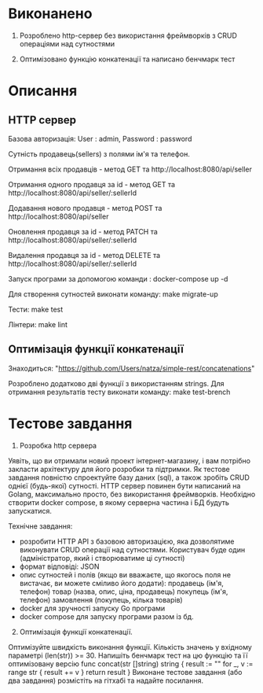 # Виконанено

1. Розроблено http-сервер без використання фреймворків з CRUD операціями над сутностями 

2. Оптимізовано функцію конкатенації та написано бенчмарк тест

# Описання
## HTTP сервер

 Базова авторизація: User : admin, Password : password

 Сутність продавець(sellers) з полями ім'я та телефон.
 
 Отримання всіх продавців - метод GET та http://localhost:8080/api/seller
 
 Отримання одного продавця за id - метод GET та http://localhost:8080/api/seller/:sellerId
 
 Додавання нового продавця - метод POST та http://localhost:8080/api/seller
 
 Оновлення продавця за id - метод PATCH та http://localhost:8080/api/seller/:sellerId
 
 Видалення продавця за id - метод DELETE та http://localhost:8080/api/seller/:sellerId

 Запуск програми за допомогою команди : docker-compose up -d
 
 Для створення сутностей виконати команду: make migrate-up

 Тести: make test   

 Лінтери: make lint

## Оптимізація функції конкатенації

 Знаходиться: "https://github.com/Users/natza/simple-rest/concatenations"

 Розроблено додатково дві функції з використанням strings. Для отримання результатів тесту виконати команду: make test-brench

# Тестове завдання

1. Розробка http сервера

Уявіть, що ви отримали новий проект інтернет-магазину, і вам потрібно закласти архітектуру для його розробки та підтримки. Як тестове завдання повністю спроектуйте базу даних (sql), а також зробіть CRUD однієї (будь-якої) сутності. 
HTTP сервер повинен бути написаний на Golang, максимально просто, без використання фреймворків. 
Необхідно створити docker compose, в якому серверна частина і БД будуть запускатися. 

Технічне завдання:
- розробити HTTP API з базовою авторизацією, яка дозволятиме виконувати CRUD операції над сутностями. Користувач буде один (адміністратор,
який і створюватиме ці сутності)
- формат відповіді: JSON
- опис сутностей і полів (якщо ви вважаєте, що якогось поля не вистачає, ви можете сміливо його додати):
   продавець (ім'я, телефон)
   товар (назва, опис, ціна, продавець)
   покупець (ім'я, телефон)
   замовлення (покупець, кілька товарів)
- docker для зручності запуску Go програми
- docker compose для запуску програми разом із бд.

2. Оптимізація функції конкатенації.

Оптимізуйте швидкість виконання функції. Кількість значень у вхідному параметрі (len(str)) >= 30.
Напишіть бенчмарк тест на цю функцію та її оптимізовану версію
func concat(str []string) string  {
    result := ""
    for _, v := range str {
        result += v
    }
    return result
}
Виконане тестове завдання (або два завдання) розмістіть на гітхабі та надайте посилання. 
